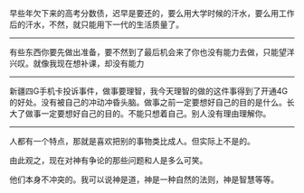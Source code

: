 早些年欠下来的高考分数债，迟早是要还的，要么用大学时候的汗水，要么用工作后的汗水，不然，就只能用下一代的生活质量了。
___
有些东西你要先做出准备，要不然到了最后机会来了你也没有能力去做，只能望洋兴叹。就像我现在想补课，却没有能力
___
新疆四G手机卡投诉事件，做事要理智，我今天理智的做的这件事得到了开通4G的好处。没有被自己的冲动冲昏头脑。做事之前一定要想好自己的目的是什么。长大了做事一定要想好自己的目的。不能只想着自己。别人没有理由理解你。
___
人都有一个特点，那就是喜欢把别的事物类比成人。但实际上不是的。

由此观之，现在对神有争论的那些问题和人是多么可笑。

他们本身不冲突的。我可以说神是道，神是一种自然的法则，神是智慧等等。